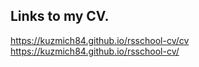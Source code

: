 ## Links to my CV.

https://kuzmich84.github.io/rsschool-cv/cv  
https://kuzmich84.github.io/rsschool-cv/
